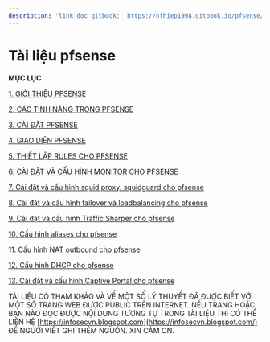 ```yaml
---
description: 'link đọc gitbook:  https://nthiep1998.gitbook.io/pfsense/'
---
```


# Tài liệu pfsense

  


**MỤC LỤC**

[1.  GIỚI THIỆU PFSENSE](1.-gioi-thieu-ve-pfsense.md)

[2.  CÁC TÍNH NĂNG TRONG PFSENSE](2.-cac-tinh-nang-trong-pfsense.md)

[3.  CÀI ĐẶT PFSENSE](3.-cai-dat-pfsense.md)

[4.  GIAO DIỆN PFSENSE](4.-giao-dien-cua-pfsense.md)

[5.  THIẾT LẬP RULES CHO PFSENSE](5.-huong-dan-dat-rules-cho-pfsense.md)

[6.  CÀI ĐẶT VÀ CẤU HÌNH MONITOR CHO PFSENSE](6.-cai-dat-va-cau-hinh-monitor-ntop-cho-pfsense.md)

[7.  Cài đặt và cấu hình squid proxy, squidguard cho pfsense](7.-cai-dat-va-cau-hinh-squid-proxy-squidguard-cho-pfsense.md)

[8.  Cài đặt và cấu hình failover và loadbalancing cho pfsense](8.-cai-dat-va-cau-hinh-failover-va-loadbalancing-cho-pfsense.md)

[9.  Cài đặt và cấu hình Traffic Sharper cho pfsense](9.-cai-dat-va-cau-hinh-traffic-sharper-cho-pfsense.md)

[10.  Cấu hình aliases cho pfsense](10.-cau-hinh-aliases-cho-pfsense.md)

[11.  Cấu hình NAT outbound cho pfsense](11.-cau-hinh-nat-port-outbound-cho-pfsense.md)

[12. Cấu hình DHCP cho pfsense](12.-cau-hinh-dhcp-cho-pfsense.md)

[13. Cài đặt và cấu hình Captive Portal cho pfsense](13.-cau-hinh-captive-portal-cho-pfsense.md)



TÀI LIỆU CÓ THAM KHẢO VÀ VỀ MỘT SỐ LÝ THUYẾT ĐÃ ĐƯỢC BIẾT VỚI MỘT SỐ TRANG WEB ĐƯỢC PUBLIC TRÊN INTERNET. NẾU TRANG HOẶC BẠN NÀO ĐỌC ĐƯỢC NỘI DUNG TƯƠNG TỰ TRONG TÀI LIỆU THÌ CÓ THỂ LIÊN HỆ [https://infosecvn.blogspot.com](https://infosecvn.blogspot.com/) ĐỂ NGƯỜI VIẾT GHI THÊM NGUỒN. XIN CẢM ƠN.  


